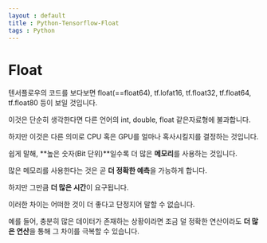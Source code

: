 ```yaml
---
layout : default
title : Python-Tensorflow-Float
tags : Python
---
```


# Float

텐서플로우의 코드를 보다보면 float(==float64), tf.lofat16, tf.float32, tf.float64, tf.float80 등이 보일 것입니다.

이것은 단순히 생각한다면 다른 언어의 int, double, float 같은자료형에 불과합니다.

하지만 이것은 다른 의미로 CPU 혹은 GPU를 얼마나 혹사시킬지를 결정하는 것입니다.

쉽게 말해, **높은 숫자(Bit 단위)**일수록 더 많은 **메모리**를 사용하는 것입니다.

많은 메모리를 사용한다는 것은 곧 **더 정확한 예측**을 가능하게 합니다.

하지만 그만큼 **더 많은 시간**이 요구됩니다.

이러한 차이는 어떠한 것이 더 좋다고 단정지어 말할 수 없습니다.

예를 들어, 충분히 많은 데이터가 존재하는 상황이라면 조금 덜 정확한 연산이라도 **더 많은 연산**을 통해 그 차이를 극복할 수 있습니다.